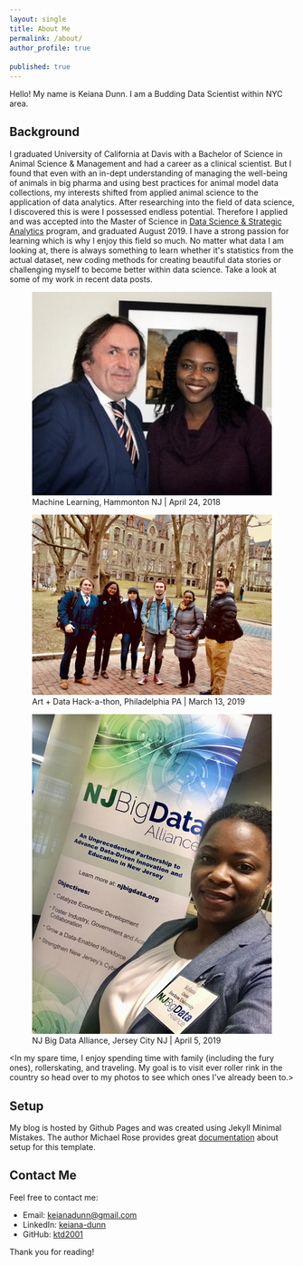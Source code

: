 ```yaml
---
layout: single
title: About Me
permalink: /about/
author_profile: true

published: true
---
```


Hello! My name is Keiana Dunn. I am a Budding Data Scientist within NYC area.

## Background
I graduated University of California at Davis with a Bachelor of Science in Animal Science & Management and had a career as a clinical scientist. But I found that even with an in-dept understanding of managing the well-being of animals in big pharma and using best practices for animal model data collections, my interests shifted from applied animal science to the application of data analytics. After researching into the field of data science, I discovered this is were I possessed endless potential. Therefore I applied and was accepted into the Master of Science in [Data Science & Strategic Analytics](http://stockton.edu/datascience) program, and graduated August 2019. I have a strong passion for learning which is why I enjoy this field so much. No matter what data I am looking at, there is always something to learn whether it's statistics from the actual dataset, new coding methods for creating beautiful data stories or challenging myself to become better within data science. Take a look at some of my work in recent data posts.

<figure>
  <img src="/assets/about/dunn_mason_12_5_2018.jpg" caption = "Machine Learning | December 5, 2018" class = "center">
  <figcaption> Machine Learning, Hammonton NJ | April 24, 2018
  </figcaption>
</figure>

<figure>
  <img src="/assets/about/PAhackathon.jpg" caption = "Art + Data Hack-a-thon, Philadelphia | March 13, 2019" class = "center">
  <figcaption> Art + Data Hack-a-thon, Philadelphia PA | March 13, 2019
  </figcaption>
</figure>

<figure>
  <img src="/assets/about/njbigdata.jpg" caption = "NJ Big Data Alliance | April 5, 2019" class = "center">
  <figcaption> NJ Big Data Alliance, Jersey City NJ | April 5, 2019
  </figcaption>
</figure>

 
<In my spare time, I enjoy spending time with family (including the fury ones), rollerskating, and traveling. My goal is to visit ever roller rink in the country so head over to my photos to see which ones I've already been to.>

## Setup
My blog is hosted by Github Pages and was created using Jekyll Minimal Mistakes. The author Michael Rose provides great [documentation](https://mmistakes.github.io/minimal-mistakes/) about setup for this template. 


## Contact Me
Feel free to contact me: 
* Email: <a href="mailto:{{keianadunn@gmail.com}}">keianadunn@gmail.com</a>
* LinkedIn: <a href="https://www.linkedin.com/in/keiana-dunn-b6bab861/">keiana-dunn</a>
* GitHub: <a href="https://github.com/ktd2001">ktd2001</a>

Thank you for reading!
